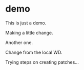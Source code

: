 # demo

This is just a demo.

Making a little change.

Another one.

Change from the local WD.

Trying steps on creating patches...